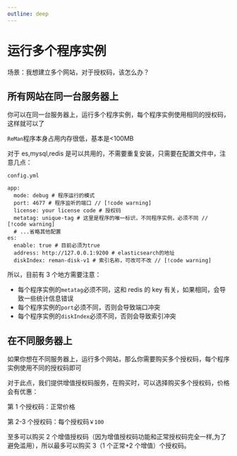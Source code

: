 ```yaml
---
outline: deep
---
```


# 运行多个程序实例

场景：我想建立多个网站，对于授权码，该怎么办？

## 所有网站在同一台服务器上

你可以在同一台服务器上，运行多个程序实例，每个程序实例使用相同的授权码，这样就可以了

`ReMan`程序本身占用内存很低，基本是<100MB

对于 es,mysql,redis 是可以共用的，不需要重复安装，只需要在配置文件中，注意几点：

`config.yml`

```yml{3,5,10}
app:
  mode: debug # 程序运行的模式
  port: 4677 # 程序监听的端口 // [!code warning]
  license: your license code # 授权码
  metatag: unique-tag # 这里是程序的唯一标识，不同程序实例，必须不同 // [!code warning]
  # ...省略其他配置
es:
  enable: true # 目前必须为true
  address: http://127.0.0.1:9200 # elasticsearch的地址
  diskIndex: reman-disk-v1 # 索引名称，可改可不改 // [!code warning]
```

所以，目前有 3 个地方需要注意：

- 每个程序实例的`metatag`必须不同，这和 redis 的 key 有关，如果相同，会导致一些统计信息错误
- 每个程序实例的`port`必须不同，否则会导致端口冲突
- 每个程序实例的`diskIndex`必须不同，否则会导致索引冲突

## 在不同服务器上

如果你想在不同服务器上，运行多个网站，那么你需要购买多个授权码，每个程序实例使用不同的授权码即可

对于此点，我们提供增值授权码服务，在购买时，可以选择购买多个授权码，价格会有优惠：

第 1 个授权码：正常价格

第 2-3 个授权码：每个授权码`￥100`

至多可以购买 2 个增值授权码（因为增值授权码功能和正常授权码完全一样,为了避免滥用），所以最多可以购买 3（1 个正常+2 个增值）个授权码。
